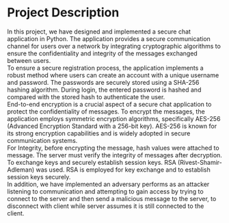 # Project Description
In this project, we have designed and implemented a secure chat application in Python. The application provides a secure communication channel for users over a network by integrating cryptographic algorithms to ensure the confidentiality and integrity of the messages exchanged between users.</br>
To ensure a secure registration process, the application implements a robust method where users can create an account with a unique username and password. The passwords are securely stored using a SHA-256 hashing algorithm. During login, the entered password is hashed and compared with the stored hash to authenticate the user.</br>
End-to-end encryption is a crucial aspect of a secure chat application to protect the confidentiality of messages. To encrypt the messages, the application employs symmetric encryption algorithms, specifically AES-256 (Advanced Encryption Standard with a 256-bit key). AES-256 is known for its strong encryption capabilities and is widely adopted in secure communication systems.</br>
For Integrity, before encrypting the message, hash values were attached to message. The server must verify the integrity of messages after decryption.
To exchange keys and securely establish session keys. RSA (Rivest-Shamir-Adleman) was used. RSA is employed for key exchange and to establish session keys securely.</br>
In addition, we have implemented an adversary performs as an attacker listening to communication and attempting to gain access by trying to connect to the server and then send a malicious message to the server, to disconnect with client while server assumes it is still connected to the client.
